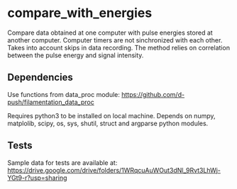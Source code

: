 # compare_with_energies

Compare data obtained at one computer with pulse energies stored at another computer. Computer timers are not sinchronized with each other. 
Takes into account skips in data recording.
The method relies on correlation between the pulse energy and signal intensity.

## Dependencies
Use functions from data_proc module: https://github.com/d-push/filamentation_data_proc

Requires python3 to be installed on local machine. Depends on numpy, matplolib, scipy, os, sys, shutil, struct and argparse python modules.

## Tests
Sample data for tests are available at: https://drive.google.com/drive/folders/1WRqcuAuWOut3dNl_9Rvt3LhWj-YGt9-r?usp=sharing
